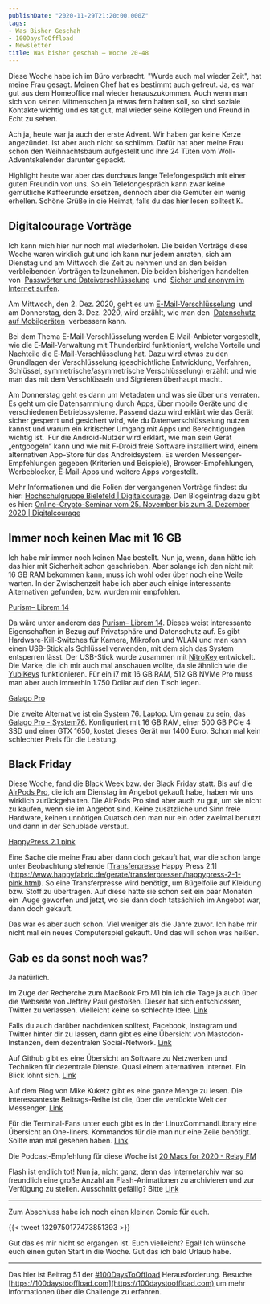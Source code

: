 ```yaml
---
publishDate: "2020-11-29T21:20:00.000Z"
tags:
- Was Bisher Geschah
- 100DaysToOffload
- Newsletter
title: Was bisher geschah – Woche 20-48
---
```


Diese Woche habe ich im Büro verbracht. "Wurde auch mal wieder Zeit", hat meine Frau gesagt. Meinen Chef hat es bestimmt auch gefreut. Ja, es war gut aus dem Homeoffice mal wieder herauszukommen. Auch wenn man sich von seinen Mitmenschen ja etwas fern halten soll, so sind soziale Kontakte wichtig und es tat gut, mal wieder seine Kollegen und Freund in Echt zu sehen.

Ach ja, heute war ja auch der erste Advent. Wir haben gar keine Kerze angezündet. Ist aber auch nicht so schlimm. Dafür hat aber meine Frau schon den Weihnachtsbaum aufgestellt und ihre 24 Tüten vom Woll-Adventskalender darunter gepackt. 

Highlight heute war aber das durchaus lange Telefongespräch mit einer guten Freundin von uns. So ein Telefongespräch kann zwar keine gemütliche Kaffeerunde ersetzen, dennoch aber die Gemüter ein wenig erhellen. Schöne Grüße in die Heimat, falls du das hier lesen solltest K.

<!--more-->

## Digitalcourage Vorträge

Ich kann mich hier nur noch mal wiederholen. Die beiden Vorträge diese Woche waren wirklich gut und ich kann nur jedem anraten, sich am Dienstag und am Mittwoch die Zeit zu nehmen und an den beiden verbleibenden Vorträgen teilzunehmen. Die beiden bisherigen handelten von  [Passwörter und Dateiverschlüsselung](/passworter-und-dateiverschlusselung/)  und  [Sicher und anonym im Internet surfen](/sicher-und-anonym-im-internet-surfen/).  

Am Mittwoch, den 2. Dez. 2020, geht es um [E-Mail-Verschlüsselung](https://digitalcourage.de/hochschulgruppe-bielefeld)  und am Donnerstag, den 3. Dez. 2020, wird erzählt, wie man den  [Datenschutz auf Mobilgeräten](https://digitalcourage.de/hochschulgruppe-bielefeld)  verbessern kann.

Bei dem Thema E-Mail-Verschlüsselung werden E‑Mail-Anbieter vorgestellt, wie die E‑Mail-Verwaltung mit Thunderbird funktioniert, welche Vorteile und Nachteile die E‑Mail-Verschlüsselung hat. Dazu wird etwas zu den Grundlagen der Verschlüsselung (geschichtliche Entwicklung, Verfahren, Schlüssel, symmetrische/asymmetrische Verschlüsselung) erzählt und wie man das mit dem Verschlüsseln und Signieren überhaupt macht.

Am Donnerstag geht es dann um Metadaten und was sie über uns verraten. Es geht um die Datensammlung durch Apps, über mobile Geräte und die verschiedenen Betriebssysteme. Passend dazu wird erklärt wie das Gerät sicher gesperrt und gesichert wird, wie du Datenverschlüsselung nutzen kannst und warum ein kritischer Umgang mit Apps und Berechtigungen wichtig ist.  Für die Android-Nutzer wird erklärt, wie man sein Gerät „entgoogeln“ kann und wie mit F‑Droid freie Software installiert wird, einem alternativen App-Store für das Androidsystem. Es werden Messenger-Empfehlungen gegeben (Kriterien und Beispiele), Browser-Empfehlungen, Werbeblocker, E‑Mail-Apps und weitere Apps vorgestellt.

Mehr Informationen und die Folien der vergangenen Vorträge findest du hier: [Hochschulgruppe Bielefeld | Digitalcourage](https://digitalcourage.de/hochschulgruppe-bielefeld). Den Blogeintrag dazu gibt es hier: [Online-Crypto-Seminar vom 25. November bis zum 3. Dezember 2020 | Digitalcourage](https://digitalcourage.de/blog/2020/online-crypto-seminar-25-november-3-dezember-2020)

## Immer noch keinen Mac mit 16 GB

Ich habe mir immer noch keinen Mac bestellt. Nun ja, wenn, dann hätte ich das hier mit Sicherheit schon geschrieben. Aber solange ich den nicht mit 16 GB RAM bekommen kann, muss ich wohl oder über noch eine Weile warten. In der Zwischenzeit habe ich aber auch einige interessante Alternativen gefunden, bzw. wurden mir empfohlen.

[Purism– Librem 14](https://puri.sm/products/librem-14/)

Da wäre unter anderem das [Purism– Librem 14](https://puri.sm/products/librem-14/). Dieses weist interessante Eigenschaften in Bezug auf Privatsphäre und Datenschutz auf. Es gibt Hardware-Kill-Switches für Kamera, Mikrofon und WLAN und man kann einen USB-Stick als Schlüssel verwenden, mit dem sich das System entsperren lässt. Der USB-Stick wurde zusammen mit [NitroKey](https://www.nitrokey.com/de) entwickelt. Die Marke, die ich mir auch mal anschauen wollte, da sie ähnlich wie die [YubiKeys](https://www.yubico.com/) funktionieren. Für ein i7 mit 16 GB RAM, 512 GB NVMe Pro muss man aber auch immerhin 1.750 Dollar auf den Tisch legen. 

[Galago Pro](https://system76.com/laptops/galago)

Die zweite Alternative ist ein [System 76. Laptop](https://system76.com/). Um genau zu sein, das [Galago Pro - System76](https://system76.com/laptops/galago). Konfiguriert mit 16 GB RAM, einer 500 GB PCIe 4 SSD und einer GTX 1650, kostet dieses Gerät nur 1400 Euro. Schon mal kein schlechter Preis für die Leistung.

## Black Friday

Diese Woche, fand die Black Week bzw. der Black Friday statt. Bis auf die [AirPods Pro](/2020-11/apple-airpods-pro/), die ich am Dienstag im Angebot gekauft habe, haben wir uns wirklich zurückgehalten. Die AirPods Pro sind aber auch zu gut, um sie nicht zu kaufen, wenn sie im Angebot sind. Keine zusätzliche und Sinn freie Hardware, keinen unnötigen Quatsch den man nur ein oder zweimal benutzt und dann in der Schublade verstaut. 

[HappyPress 2.1 pink](https://www.happyfabric.de/gerate/transferpressen/happypress-2-1-pink.html)

Eine Sache die meine Frau aber dann doch gekauft hat, war die schon lange unter Beobachtung stehende [[Transferpresse](https://www.happyfabric.de/gerate/transferpressen/happypress-2-1-pink.html) Happy Press 2.1](https://www.happyfabric.de/gerate/transferpressen/happypress-2-1-pink.html). So eine Transferpresse wird benötigt, um Bügelfolie auf Kleidung bzw. Stoff zu übertragen. Auf diese hatte sie schon seit ein paar Monaten ein  Auge geworfen und jetzt, wo sie dann doch tatsächlich im Angebot war, dann doch gekauft. 

Das war es aber auch schon. Viel weniger als die Jahre zuvor. Ich habe mir nicht mal ein neues Computerspiel gekauft. Und das will schon was heißen.

## Gab es da sonst noch was?

Ja natürlich.

Im Zuge der Recherche zum MacBook Pro M1 bin ich die Tage ja auch über die Webseite von Jeffrey Paul gestoßen. Dieser hat sich entschlossen, Twitter zu verlassen. Vielleicht keine so schlechte Idee. [Link](https://sneak.berlin/20201031/goodbye-twitter/)

Falls du auch darüber nachdenken solltest, Facebook, Instagram und Twitter hinter dir zu lassen, dann gibt es eine Übersicht von Mastodon-Instanzen, dem dezentralen Social-Network. [Link](https://instances.social/)

Auf Github gibt es eine Übersicht an Software zu Netzwerken und Techniken für dezentrale Dienste. Quasi einem alternativen Internet. Ein Blick lohnt sich. [Link](https://github.com/redecentralize/alternative-internet)

Auf dem Blog von Mike Kuketz gibt es eine ganze Menge zu lesen. Die interessanteste Beitrags-Reihe ist die, über die verrückte Welt der Messenger. [Link](https://www.kuketz-blog.de/die-verrueckte-welt-der-messenger-messenger-teil1/)

Für die Terminal-Fans unter euch gibt es in der LinuxCommandLibrary eine Übersicht an One-liners. Kommandos für die man nur eine Zeile benötigt. Sollte man mal gesehen haben. [Link](https://linuxcommandlibrary.com/basic/oneliners.html)

Die Podcast-Empfehlung für diese Woche ist [20 Macs for 2020 - Relay FM](https://www.relay.fm/20macs)

Flash ist endlich tot! Nun ja, nicht ganz, denn das [Internetarchiv](https://blog.archive.org/2020/11/19/flash-animations-live-forever-at-the-internet-archive/) war so freundlich eine große Anzahl an Flash-Animationen zu archivieren und zur Verfügung zu stellen. Ausschnitt gefällig? Bitte [Link](https://archive.org/details/peanut-butter-jelly-time#)

---

Zum Abschluss habe ich noch einen kleinen Comic für euch.

{{< tweet 1329750177473851393 >}}

Gut das es mir nicht so ergangen ist. Euch vielleicht? Egal! Ich wünsche euch einen guten Start in die Woche. Gut das ich bald Urlaub habe.

---

Das hier ist Beitrag 51 der [#100DaysToOffload](/tag/100daystooffload/) Herausforderung. Besuche [https://100daystooffload.com](https://100daystooffload.com) um mehr Informationen über die Challenge zu erfahren.
